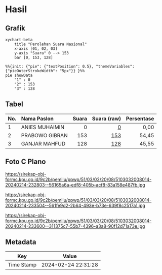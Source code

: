 # Hasil

## Grafik

```mermaid
xychart-beta
    title "Perolehan Suara Nasional"
    x-axis [01, 02, 03]
    y-axis "Suara" 0 --> 153
    bar [0, 153, 128]
```

```mermaid
%%{init: {"pie": {"textPosition": 0.5}, "themeVariables": {"pieOuterStrokeWidth": "5px"}} }%%
pie showData
    "1" : 0
    "2" : 153
    "3" : 128
```

## Tabel

| No. | Nama Paslon    | Suara | Suara (raw) | Persentase |
|:--- |:-------------- | -----:| -----------:| ----------:|
| 1   | ANIES MUHAIMIN | 0     | [0][p-1]    | 0,00       |
| 2   | PRABOWO GIBRAN | 153   | [153][p-2]  | 54,45      |
| 3   | GANJAR MAHFUD  | 128   | [128][p-3]  | 45,55      |


[p-1]: https://github.com/gigit-pemilu/pemilu-2024/blob/main/pilpres/hitung-suara/sub/51-bali/sub/03-badung/sub/03-abiansemal/sub/2008-abiansemal/sub/014-tps/sub/paslon-1.txt
[p-2]: https://github.com/gigit-pemilu/pemilu-2024/blob/main/pilpres/hitung-suara/sub/51-bali/sub/03-badung/sub/03-abiansemal/sub/2008-abiansemal/sub/014-tps/sub/paslon-2.txt
[p-3]: https://github.com/gigit-pemilu/pemilu-2024/blob/main/pilpres/hitung-suara/sub/51-bali/sub/03-badung/sub/03-abiansemal/sub/2008-abiansemal/sub/014-tps/sub/paslon-3.txt

## Foto C Plano

https://sirekap-obj-formc.kpu.go.id/9c2b/pemilu/ppwp/51/03/03/20/08/5103032008014-20240214-232803--56165a6a-edf8-405b-acf8-83a158e487fb.jpg

https://sirekap-obj-formc.kpu.go.id/9c2b/pemilu/ppwp/51/03/03/20/08/5103032008014-20240214-233504--561fe9d2-2b64-493e-b73e-639f8c2517a1.jpg

https://sirekap-obj-formc.kpu.go.id/9c2b/pemilu/ppwp/51/03/03/20/08/5103032008014-20240214-233600--311375c7-55b7-4396-a3a8-90f12d71a73e.jpg


## Metadata

| Key        | Value               |
| ---------- | ------------------- |
| Time Stamp | 2024-02-24 22:31:28 |



